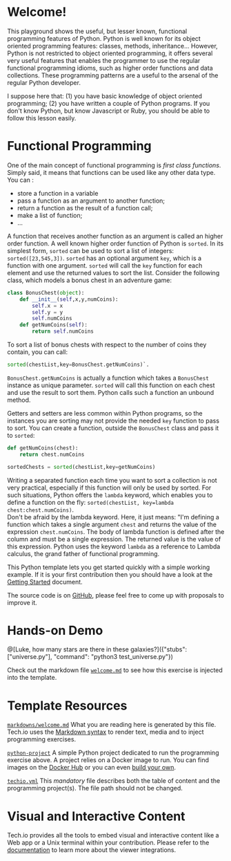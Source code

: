 # Welcome!

This playground shows the useful, but lesser known, functional programming features of Python. Python is well known for its object oriented programming features: classes, methods, inheritance... However, Python is not restricted to object oriented programming, it offers several very useful features that enables the programmer to use the regular functional programming idioms, such as higher order functions and data collections. These programming patterns are a useful to the arsenal of the regular Python developer.

I suppose here that: (1) you have basic knowledge of object oriented programming; (2) you have written a couple of Python programs. If you don't know Python, but know Javascript or Ruby, you should be able to follow this lesson easily.

# Functional Programming

One of the main concept of functional programming is *first class functions*. Simply said, it means that functions can be used like any other data type. You can :
 * store a function in a variable
 * pass a function as an argument to another function;
 * return a function as the result of a function call;
 * make a list of function;
 * ...
 
A function that receives another function as an argument is called an higher order function. A well known higher order function of Python is `sorted`. In its simplest form, `sorted` can be used to sort a list of integers: `sorted([23,545,3])`. `sorted` has an optional argument `key`, which is a function with one argument. `sorted` will call the `key` function for each element and use the returned values to sort the list. Consider the following class, which models a bonus chest in an adventure game:

```python
class BonusChest(object):
	def __init__(self,x,y,numCoins):
		self.x = x
		self.y = y
		self.numCoins
	def getNumCoins(self):
		return self.numCoins
```

To sort a list of bonus chests with respect to the number of coins they contain, you can call: 
```python
sorted(chestList,key=BonusChest.getNumCoins)`.
``` 

`BonusChest.getNumCoins` is actually a function which takes a `BonusChest` instance as unique parameter.  `sorted` will call this function on each chest and use the result to sort them. Python calls such a function an unbound method.

Getters and setters are less common within Python programs, so the instances you are sorting may not provide the needed `key` function to pass to sort. You can create a function, outside the `BonusChest` class and pass it to `sorted`:

```python
def getNumCoins(chest):
	return chest.numCoins

sortedChests = sorted(chestList,key=getNumCoins)
```

Writing a separated function each time you want to sort a collection is not very practical, especially if this function will only be used by sorted. For such situations, Python offers the `lambda` keyword, which enables you to define a function on the fly: `sorted(chestList, key=lambda chest:chest.numCoins)`.   
Don't be afraid by the lambda keyword. Here, it just means: "I'm defining a function which takes a single argument `chest` and returns the value of the expression `chest.numCoins`. The body of lambda function is defined after the column and must be a single expression. The returned value is the value of this expression. Python uses the keyword `lambda` as a reference to Lambda calculus, the grand father of functional programming.


This Python template lets you get started quickly with a simple working example. If it is your first contribution then you should have a look at the [Getting Started](https://tech.io/doc/getting-started-create-playground) document.


The source code is on [GitHub](https://github.com/TechDotIO/python-template), please feel free to come up with proposals to improve it.

# Hands-on Demo

@[Luke, how many stars are there in these galaxies?]({"stubs": ["universe.py"], "command": "python3 test_universe.py"})

Check out the markdown file [`welcome.md`](https://github.com/TechDotIO/python-template/blob/master/markdowns/welcome.md) to see how this exercise is injected into the template.

# Template Resources

[`markdowns/welcome.md`](https://github.com/TechDotIO/python-template/blob/master/markdowns/welcome.md)
What you are reading here is generated by this file. Tech.io uses the [Markdown syntax](https://tech.io/doc/reference-markdowns) to render text, media and to inject programming exercises.


[`python-project`](https://github.com/TechDotIO/python-template/tree/master/python-project)
A simple Python project dedicated to run the programming exercise above. A project relies on a Docker image to run. You can find images on the [Docker Hub](https://hub.docker.com/explore/) or you can even [build your own](https://tech.io/doc/reference-runner).


[`techio.yml`](https://github.com/TechDotIO/python-template/blob/master/techio.yml)
This *mandatory* file describes both the table of content and the programming project(s). The file path should not be changed.


# Visual and Interactive Content

Tech.io provides all the tools to embed visual and interactive content like a Web app or a Unix terminal within your contribution. Please refer to the [documentation](https://tech.io/doc) to learn more about the viewer integrations.
